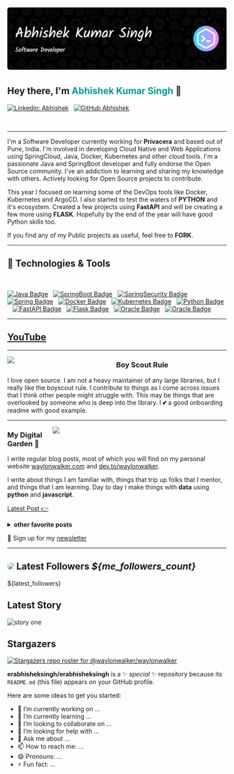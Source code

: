 # ![Abhishek Header](header-image.png)


## Hey there, I'm <span style="font-size:1em;color: #009999">Abhishek Kumar Singh</span> 👋

[![Linkedin: Abhishek](https://img.shields.io/badge/-Abhishek-blue?style=flat-square&logo=Linkedin&logoColor=white&link=https://www.linkedin.com/in/er-abhishek-kumar-singh/)](www.linkedin.com/in/er-abhishek-kumar-singh)&nbsp;&nbsp;
[![GitHub Abhishek](https://img.shields.io/github/followers/erabhisheksingh?label=follow&style=social)](https://github.com/erabhisheksingh/)

</br>

---

I'm a Software Developer currently working for **Privacera** and based out of Pune, India. I'm involved in developing Cloud Native and Web Applications using SpringCloud, Java, Docker, Kubernetes and other cloud tools. I'm a passionate Java and SpringBoot developer and fully endorse the Open Source community. I've an addiction to learning and sharing my knowledge with others. Actively looking for Open Source projects to contribute.

This year I focused on learning some of the DevOps tools like Docker, Kubernetes and ArgoCD. I also started to test the waters of **PYTHON** and it's ecosystem. Created a few projects using **FastAPI** and will be creating a few more using **FLASK**. Hopefully by the end of the year will have good Python skills too.

If you find any of my Public projects as useful, feel free to **FORK**.

---
## 🔧 Technologies & Tools
</br>
<p  align='left'>
<a href="https://github.com/abhisheknaiidu/awesome-github-profile-readme/stargazers"><img src="https://img.shields.io/badge/-Java-white?logo=java&logoColor=purple&style=flat-square" alt="Java Badge"/></a>&nbsp;&nbsp;
<a href="https://github.com/abhisheknaiidu/awesome-github-profile-readme/stargazers"><img src="https://img.shields.io/badge/-SpringBoot-green?logo=springboot&logoColor=white&style=flat-square" alt="SpringBoot Badge"/></a>&nbsp;&nbsp;
<a href="https://github.com/abhisheknaiidu/awesome-github-profile-readme/stargazers"><img src="https://img.shields.io/badge/-SpringSecurity-green?logo=spring-security&logoColor=white&style=flat-square" alt="SpringSecurity Badge"/></a>&nbsp;&nbsp;
<a href="https://github.com/abhisheknaiidu/awesome-github-profile-readme/stargazers"><img src="https://img.shields.io/badge/-Spring-green?logo=spring&logoColor=white&style=flat-square" alt="Spring Badge"/></a>&nbsp;&nbsp;
<a href="https://github.com/abhisheknaiidu/awesome-github-profile-readme/stargazers"><img src="https://img.shields.io/badge/-Docker-white?logo=docker&logoColor=blue&style=flat-square" alt="Docker Badge"/></a>&nbsp;&nbsp;
<a href="https://github.com/abhisheknaiidu/awesome-github-profile-readme/stargazers"><img src="https://img.shields.io/badge/-Kubernetes-white?logo=kubernetes&logoColor=blue&style=flat-square" alt="Kubernetes Badge"/></a>&nbsp;&nbsp;
<a href="https://github.com/abhisheknaiidu/awesome-github-profile-readme/stargazers"><img src="https://img.shields.io/badge/-Python-white?logo=python&logoColor=blue&style=flat-square" alt="Python Badge"/></a>&nbsp;&nbsp;
<a href="https://github.com/abhisheknaiidu/awesome-github-profile-readme/stargazers"><img src="https://img.shields.io/badge/-FastAPI-white?logo=fastapi&logoColor=#009999&style=flat-square" alt="FastAPI Badge"/></a>&nbsp;&nbsp;
<a href="https://github.com/abhisheknaiidu/awesome-github-profile-readme/stargazers"><img src="https://img.shields.io/badge/-Flask-white?logo=flask&logoColor=black&style=flat-square" alt="Flask Badge"/></a>&nbsp;&nbsp;
<a href="https://github.com/abhisheknaiidu/awesome-github-profile-readme/stargazers"><img src="https://img.shields.io/badge/-Oracle-white?logo=oracle&logoColor=red&style=flat-square" alt="Oracle Badge"/></a>&nbsp;&nbsp;
<a href="https://github.com/abhisheknaiidu/awesome-github-profile-readme/stargazers"><img src="https://img.shields.io/badge/-MySQL-white?logo=mysql&logoColor=blue&style=flat-square" alt="Oracle Badge"/></a>
</p>

---
 
## [YouTube](https://youtube.com/waylonwalker)

---
 
 <p>
  <img width="250" align='left' src="https://github.com/WaylonWalker/WaylonWalker/blob/main/icon/hacktoberfest.png?raw=true">
</p>
 
### Boy Scout Rule

I love open source.  I am not a heavy maintainer of any large libraries, but I really like the boyscout rule.  I contribute to things as I come across issues that I think other people might struggle with.  This may be things that are overlooked by someone who is deep into the library.  I 💕 a good onboarding readme with good example.

 ---

<p>
  <a href="https://waylonwalker.com/latest"><img width="400" align='right' src="https://waylonwalker.com/latest.png?raw=true"></a>
</p>

### My Digital Garden 🌱

I write regular blog posts, most of which you will find on my personal website [waylonwalker.com](https://waylonwalker.com) and [dev.to/waylonwalker](https://dev.to/waylonwalker).

I write about things I am familiar with, things that trip up folks that I mentor, and things that I am learning.  Day to day I make things with **data** using **python** and **javascript**. 

[Latest Post 👉](https://waylonwalker.com/latest/)

<details>
 <summary><strong>other favorite posts</strong></summary>
 <a href="https://waylonwalker.com/blog/eight-years-cat/"><img width="400" src="https://waylonwalker.com/eight-years-cat.png?raw=true"></a>
 <a href="https://waylonwalker.com/blog/keyboard-driven-vscode/"><img width="400" src="https://waylonwalker.com/alt%20b.png?raw=true"></a>
 <a href="https://waylonwalker.com/blog/what-are-github-actions/"><img width="400" src="https://waylonwalker.com/what-are-github-actions.png?raw=true"></a>
 
</details>

💌 Sign up for my [newsletter](https://waylonwalker.com/newsletter/)

---

## <img height="30" style="border-radius:50%" src="https://github.com/WaylonWalker/WaylonWalker/blob/main/icon/twitter.png?raw=true"> Latest Followers _${me_followers_count}_

${latest_followers}


## Latest Story
<p align='center'>
<p float="left">
        <img src='https://waylonwalker.com/latest-story.png' alt='story one' width='280'/>
</p>
</p>

## Stargazers

[![Stargazers repo roster for @waylonwalker/waylonwalker](https://reporoster.com/stars/waylonwalker/waylonwalker)](https://github.com/waylonwalker/waylonwalker/stargazers)





**erabhisheksingh/erabhisheksingh** is a ✨ _special_ ✨ repository because its `README.md` (this file) appears on your GitHub profile.

Here are some ideas to get you started:

- 🔭 I’m currently working on ...
- 🌱 I’m currently learning ...
- 👯 I’m looking to collaborate on ...
- 🤔 I’m looking for help with ...
- 💬 Ask me about ...
- 📫 How to reach me: ...
- 😄 Pronouns: ...
- ⚡ Fun fact: ...
